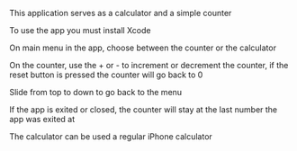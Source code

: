This application serves as a calculator and a simple counter

To use the app you must install Xcode

On main menu in the app, choose between the counter or the calculator

On the counter, use the + or - to increment or decrement the counter, if the reset button is pressed the counter will go back to 0

Slide from top to down to go back to the menu

If the app is exited or closed, the counter will stay at the last number the app was exited at

The calculator can be used a regular iPhone calculator

